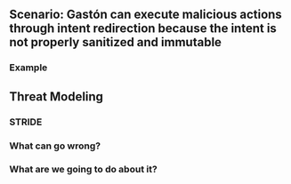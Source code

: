 ## Scenario: Gastón can execute malicious actions through intent redirection because the intent is not properly sanitized and immutable

### Example

## Threat Modeling

### STRIDE

### What can go wrong?

### What are we going to do about it?